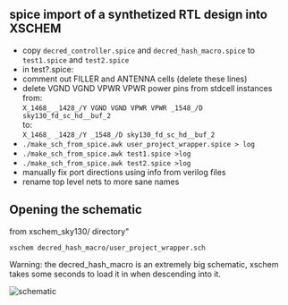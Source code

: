 ## spice import of a synthetized RTL design into XSCHEM

- copy `decred_controller.spice` and `decred_hash_macro.spice` to `test1.spice` and `test2.spice`
- in test?.spice:
- comment out FILLER and ANTENNA cells (delete these lines)
- delete  VGND VGND VPWR VPWR power pins from stdcell instances  
  from:  
    `X_1468_ _1428_/Y VGND VGND VPWR VPWR _1548_/D sky130_fd_sc_hd__buf_2`  
  to:  
    `X_1468_ _1428_/Y _1548_/D sky130_fd_sc_hd__buf_2`  
- `./make_sch_from_spice.awk user_project_wrapper.spice > log`
- `./make_sch_from_spice.awk test1.spice >log`
- `./make_sch_from_spice.awk test2.spice >log`
- manually fix port directions using info from verilog files
- rename top level nets to more sane names

## Opening the schematic
from xschem_sky130/ directory"

  `xschem decred_hash_macro/user_project_wrapper.sch`  
    
  Warning: the decred_hash_macro is an extremely big schematic, xschem takes some seconds to load it in when descending into it.


![schematic](https://github.com/StefanSchippers/xschem_sky130/blob/main/decred_hash_macro/decred_hash_macro.png)


